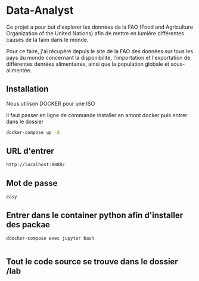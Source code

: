 # Data-Analyst


Ce projet a pour but d'explorer les données de la FAO (Food and Agriculture Organization of the United Nations) afin de mettre en lumière différentes causes de la faim dans le monde.

Pour ce faire, j'ai récupéré depuis le site de la FAO des données sur tous les pays du monde concernant la disponibilité, l'importation et l'exportation de différentes denrées alimentaires, ainsi que la population globale et sous-alimentée.

## Installation

Nous utilison DOCKER pour une ISO

Il faut passer en ligne de commande installer en amont docker puis entrer dans le dossier

```bash
docker-compose up -d
```

## URL d'entrer

```url
http://localhost:8888/
```


## Mot de passe

``` pwd
easy
```


## Entrer dans le container python afin d'installer des packae

```
ddocker-compose exec jupyter bash


```

## Tout le code source se trouve dans le dossier /lab
